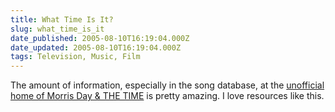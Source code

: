 ```yaml
---
title: What Time Is It?
slug: what_time_is_it
date_published: 2005-08-10T16:19:04.000Z
date_updated: 2005-08-10T16:19:04.000Z
tags: Television, Music, Film
---
```


The amount of information, especially in the song database, at the [unofficial home of Morris Day & THE TIME](http://www.purplemusic.mynetcologne.de/the_time.html) is pretty amazing. I love resources like this.
